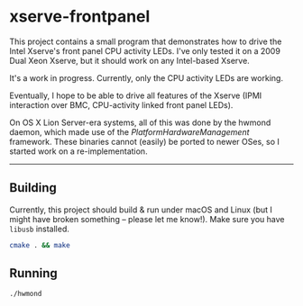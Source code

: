 # xserve-frontpanel
This project contains a small program that demonstrates how to drive the Intel Xserve's front panel CPU activity LEDs. I've only tested it on a 2009 Dual Xeon Xserve, but it should work on any Intel-based Xserve.

It's a work in progress. Currently, only the CPU activity LEDs are working.

Eventually, I hope to be able to drive all features of the Xserve (IPMI interaction over BMC, CPU-activity linked front panel LEDs).

On OS X Lion Server-era systems, all of this was done by the hwmond daemon, which made use of the _PlatformHardwareManagement_ framework. These binaries cannot (easily) be ported to newer OSes, so I started work on a re-implementation.

---
## Building
Currently, this project should build & run under macOS and Linux (but I might have broken something – please let me know!). Make sure you have `libusb` installed.

```bash
cmake . && make
```

## Running
```bash
./hwmond
```
